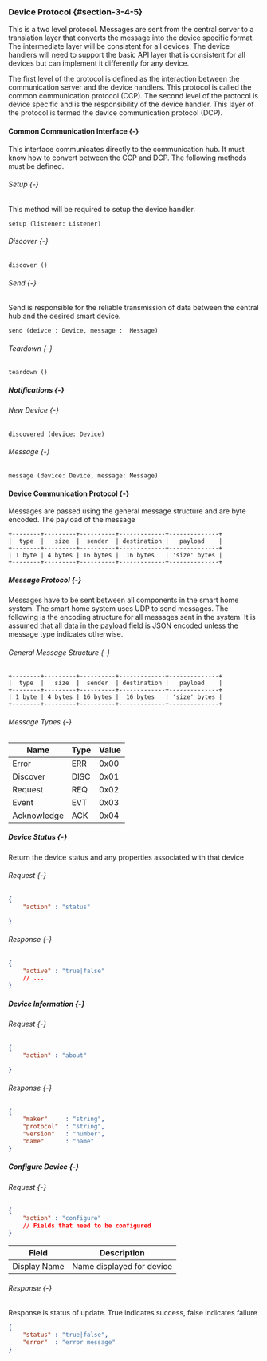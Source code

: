 ### Device Protocol {#section-3-4-5}

This is a two level protocol. Messages are sent from the central server to a translation layer
that converts the message into the device specific format. The intermediate layer will be
consistent for all devices. The device handlers will need to support the basic API layer
that is consistent for all devices but can implement it differently for any device.

The first level of the protocol is defined as the interaction between the communication server
and the device handlers. This protocol is called the common communication protocol (CCP). The
second level of the protocol is device specific and is the responsibility of the device handler.
This layer of the protocol is termed the device communication protocol (DCP). 

#### Common Communication Interface {-}

This interface communicates directly to the communication hub. It must know how to convert
between the CCP and DCP. The following methods must be defined.

###### Setup {-}

This method will be required to setup the device handler.

```
setup (listener: Listener)
```

###### Discover {-}

```
discover ()
```

###### Send {-}

Send is responsible for the reliable transmission of data between the central hub and the
desired smart device.

```
send (deivce : Device, message :  Message)
```


###### Teardown {-}

```
teardown ()
```


##### Notifications {-}


###### New Device {-}

```
discovered (device: Device)
```


###### Message {-}

```
message (device: Device, message: Message)
```


#### Device Communication Protocol {-}

Messages are passed using the general message structure and are byte encoded. The payload
of the message

```
+--------+---------+----------+-------------+--------------+
|  type  |   size  |  sender  | destination |   payload    |
+--------+---------+----------+-------------+--------------+
| 1 byte | 4 bytes | 16 bytes |  16 bytes   | 'size' bytes |
+--------+---------+----------+-------------+--------------+
```

##### Message Protocol {-}

Messages have to be sent between all components in the smart home system. The smart home system
uses UDP to send messages. The following is the encoding structure for all messages
sent in the system. It is assumed that all data in the payload field is JSON encoded unless the
message type indicates otherwise.

###### General Message Structure {-}

```
+--------+---------+----------+-------------+--------------+
|  type  |   size  |  sender  | destination |   payload    |
+--------+---------+----------+-------------+--------------+
| 1 byte | 4 bytes | 16 bytes |  16 bytes   | 'size' bytes |
+--------+---------+----------+-------------+--------------+
```

###### Message Types {-}

| Name        | Type  | Value |
| -----       | ----- | ----- |
| Error       | ERR   | 0x00  |
| Discover    | DISC  | 0x01  |
| Request     | REQ   | 0x02  |
| Event       | EVT   | 0x03  |
| Acknowledge | ACK   | 0x04  |


##### Device Status {-}

Return the device status and any properties associated with that device

###### Request {-}

```json
{
    "action" : "status"

}
```

###### Response {-}

```json
{
    "active" : "true|false"
    // ...
}
```

##### Device Information {-}

###### Request {-}

```json
{
    "action" : "about"

}
```


###### Response {-}


```json
{
    "maker"     : "string",
    "protocol"  : "string",
    "version"   : "number",
    "name"      : "name"
}
```

##### Configure Device {-}

###### Request {-}

```json
{
    "action" : "configure"
    // Fields that need to be configured
}
```

| Field        | Description               |
| -----        | -----------               |
| Display Name | Name displayed for device |


###### Response {-}

Response is status of update. True indicates success, false indicates failure

```json
{
    "status" : "true|false",
    "error"  : "error message"
}
```


